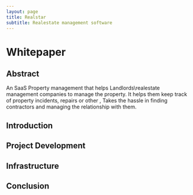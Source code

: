 ```yaml
---
layout: page
title: Realstar
subtitle: Realestate management software 
---
```



# Whitepaper

## Abstract

An SaaS Property management that helps Landlords\realestate management companies to manage the property. It helps them keep track of property incidents, repairs or other , Takes the hassle in finding contractors and managing the relationship with them.

## Introduction

## Project Development

## Infrastructure

## Conclusion

